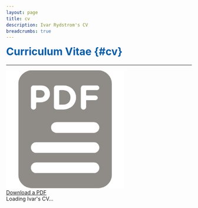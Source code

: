 ```yaml
---
layout: page
title: cv
description: Ivar Rydstrom's CV
breadcrumbs: true
---
```

<style>
    h1 {
        color: rgb(1,92,171);
        margin-top: 0px;
    }
    .pdf-section img {
        width: 25px;
        height: auto;
        max-width: none;
    }
</style>

# Curriculum Vitae {#cv}

---


<div class="info-section cv-pdf-container">
<div><img src="assets/images/pdf-pin.png" alt="CV PDF"></div>
<a href="https://ivar-rydstrom.github.io/assets/content/Ivar_Rydstrom_CV_Public.pdf" class="no-mark-external bold" target="_blank">Download a PDF</a>
</div>
<div class="cv-container">
<object class="cv-content" data="https://ivar-rydstrom.github.io/assets/content/Ivar_Rydstrom_CV_Public.pdf" type='application/pdf'>Loading Ivar's CV...</object>
</div>